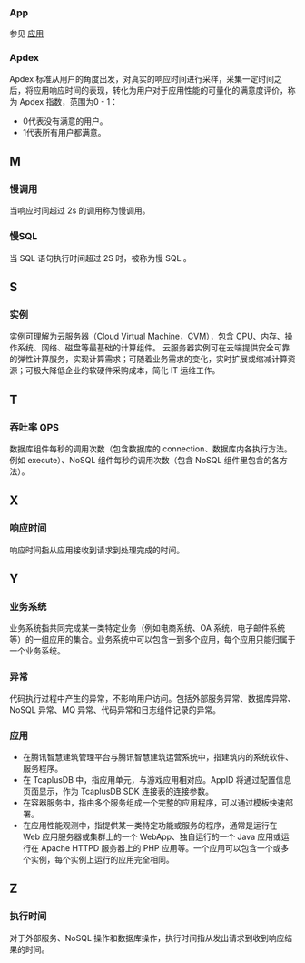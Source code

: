 ### App

参见 [应用]()

### Apdex

Apdex 标准从用户的角度出发，对真实的响应时间进行采样，采集一定时间之后，将应用响应时间的表现，转化为用户对于应用性能的可量化的满意度评价，称为 Apdex 指数，范围为0 - 1：

- 0代表没有满意的用户。
- 1代表所有用户都满意。

## M

### 慢调用

当响应时间超过 2s 的调用称为慢调用。

### 慢SQL
当 SQL 语句执行时间超过 2S 时，被称为慢 SQL 。


## S
### 实例

实例可理解为云服务器（Cloud Virtual Machine，CVM），包含 CPU、内存、操作系统、网络、磁盘等最基础的计算组件。
云服务器实例可在云端提供安全可靠的弹性计算服务，实现计算需求；可随着业务需求的变化，实时扩展或缩减计算资源；可极大降低企业的软硬件采购成本，简化 IT 运维工作。

## T

### 吞吐率 QPS

数据库组件每秒的调用次数（包含数据库的 connection、数据库内各执行方法。例如 execute）、NoSQL 组件每秒的调用次数（包含 NoSQL 组件里包含的各方法）。


## X

### 响应时间

响应时间指从应用接收到请求到处理完成的时间。

## Y

### 业务系统

业务系统指共同完成某一类特定业务（例如电商系统、OA 系统，电子邮件系统等）的一组应用的集合。业务系统中可以包含一到多个应用，每个应用只能归属于一个业务系统。

### 异常

代码执行过程中产生的异常，不影响用户访问。包括外部服务异常、数据库异常、NoSQL 异常、MQ 异常、代码异常和日志组件记录的异常。

### 应用

- 在腾讯智慧建筑管理平台与腾讯智慧建筑运营系统中，指建筑内的系统软件、服务程序。
- 在 TcaplusDB 中，指应用单元，与游戏应用相对应。AppID 将通过配置信息页面显示，作为 TcaplusDB SDK 连接表的连接参数。
- 在容器服务中，指由多个服务组成一个完整的应用程序，可以通过模板快速部署。
- 在应用性能观测中，指提供某一类特定功能或服务的程序，通常是运行在 Web 应用服务器或集群上的一个 WebApp、独自运行的一个 Java 应用或运行在 Apache HTTPD 服务器上的 PHP 应用等。一个应用可以包含一个或多个实例，每个实例上运行的应用完全相同。

## Z

### 执行时间

对于外部服务、NoSQL 操作和数据库操作，执行时间指从发出请求到收到响应结果的时间。